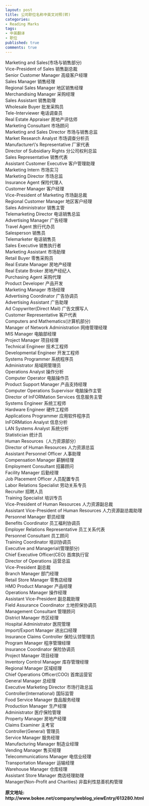```yaml
---
layout: post
title: 公司职位名称中英文对照(转)
categories:
- Reading Marks
tags:
- 中英翻译
- 职位
published: true
comments: true
---
```

<p>Marketing and Sales(市场与销售部分)<br />
Vice-President of Sales 销售副总裁<br />
Senior Customer Manager 高级客户经理<br />
Sales Manager 销售经理<br />
Regional Sales Manager 地区销售经理<br />
Merchandising Manager 采购经理<br />
Sales Assistant 销售助理<br />
Wholesale Buyer 批发采购员<br />
Tele-Interviewer 电话调查员<br />
Real Estate Appraiser 房地产评估师<br />
Marketing Consultant 市场顾问<br />
Marketing and Sales Director 市场与销售总监<br />
Market Research Analyst 市场调查分析员<br />
Manufacturer\'s Representative 厂家代表<br />
Director of Subsidiary Rights 分公司权利总监<br />
Sales Representative 销售代表<br />
Assistant Customer Executive 客户管理助理<br />
Marketing Intern 市场实习<br />
Marketing Director 市场总监<br />
Insurance Agent 保险代理人<br />
Customer Manager 客户经理<br />
Vice-President of Marketing 市场副总裁<br />
Regional Customer Manager 地区客户经理<br />
Sales Administrator 销售主管<br />
Telemarketing Director 电话销售总监<br />
Advertising Manager 广告经理<br />
Travel Agent 旅行代办员<br />
Salesperson 销售员<br />
Telemarketer 电话销售员<br />
Sales Executive 销售执行者<br />
Marketing Assistant 市场助理<br />
Retail Buyer 零售采购员<br />
Real Estate Manager 房地产经理<br />
Real Estate Broker 房地产经纪人<br />
Purchasing Agent 采购代理<br />
Product Developer 产品开发<br />
Marketing Manager 市场经理<br />
Advertising Coordinator 广告协调员<br />
Advertising Assistant 广告助理<br />
Ad Copywriter(Direct Mail) 广告文撰写人<br />
Customer Representative 客户代表<br />
Computers and Mathematics(计算机部分)<br />
Manager of Network Administration 网络管理经理<br />
MIS Manager 电脑部经理<br />
Project Manager 项目经理<br />
Technical Engineer 技术工程师<br />
Developmental Engineer 开发工程师<br />
Systems Programmer 系统程序员<br />
Administrator 局域网管理员<br />
Operations Analyst 操作分析<br />
Computer Operator 电脑操作员<br />
Product Support Manager 产品支持经理<br />
Computer Operations Supervisor 电脑操作主管<br />
Director of InFORMation Services 信息服务主管<br />
Systems Engineer 系统工程师<br />
Hardware Engineer 硬件工程师<br />
Applications Programmer 应用软件程序员<br />
InFORMation Analyst 信息分析<br />
LAN Systems Analyst 系统分析<br />
Statistician 统计员<br />
Human Resources（人力资源部分）<br />
Director of Human Resources 人力资源总监<br />
Assistant Personnel Officer 人事助理<br />
Compensation Manager 薪酬经理<br />
Employment Consultant 招募顾问<br />
Facility Manager 后勤经理<br />
Job Placement Officer 人员配置专员<br />
Labor Relations Specialist 劳动关系专员<br />
Recruiter 招聘人员<br />
Training Specialist 培训专员<br />
Vice-President of Human Resources 人力资源副总裁<br />
Assistant Vice-President of Human Resources 人力资源副总裁助理<br />
Personnel Manager 职员经理<br />
Benefits Coordinator 员工福利协调员<br />
Employer Relations Representative 员工关系代表<br />
Personnel Consultant 员工顾问<br />
Training Coordinator 培训协调员<br />
Executive and Managerial(管理部分)<br />
Chief Executive Officer(CEO) 首席执行官<br />
Director of Operations 运营总监<br />
Vice-President 副总裁<br />
Branch Manager 部门经理<br />
Retail Store Manager 零售店经理<br />
HMO Product Manager 产品经理<br />
Operations Manager 操作经理<br />
Assistant Vice-President 副总裁助理<br />
Field Assurance Coordinator 土地担保协调员<br />
Management Consultant 管理顾问<br />
District Manager 市区经理<br />
Hospital Administrator 医院管理<br />
Import/Export Manager 进出口经理<br />
Insurance Claims Controller 保险认领管理员<br />
Program Manager 程序管理经理<br />
Insurance Coordinator 保险协调员<br />
Project Manager 项目经理<br />
Inventory Control Manager 库存管理经理<br />
Regional Manager 区域经理<br />
Chief Operations Officer(COO) 首席运营官<br />
General Manager 总经理<br />
Executive Marketing Director 市场行政总监<br />
Controller(International) 国际监管<br />
Food Service Manager 食品服务经理<br />
Production Manager 生产经理<br />
Administrator 医疗保险管理<br />
Property Manager 房地产经理<br />
Claims Examiner 主考官<br />
Controller(General) 管理员<br />
Service Manager 服务经理<br />
Manufacturing Manager 制造业经理<br />
Vending Manager 售买经理<br />
Telecommunications Manager 电信业经理<br />
Transportation Manager 运输经理<br />
Warehouse Manager 仓库经理<br />
Assistant Store Manager 商店经理助理<br />
Manager(Non-Profit and Charities) 非盈利性慈善机构管理</p>

<p><strong>原文地址: http://www.bokee.net/company/weblog_viewEntry/613280.html</strong></p>
